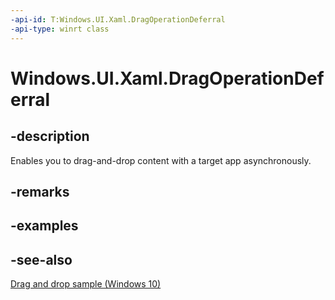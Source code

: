 ```yaml
---
-api-id: T:Windows.UI.Xaml.DragOperationDeferral
-api-type: winrt class
---
```


<!-- Class syntax.
public class DragOperationDeferral : Windows.UI.Xaml.IDragOperationDeferral
-->

# Windows.UI.Xaml.DragOperationDeferral

## -description

Enables you to drag-and-drop content with a target app asynchronously.

## -remarks

## -examples

## -see-also

[Drag and drop sample (Windows 10)](https://github.com/Microsoft/Windows-universal-samples/tree/master/Samples/XamlDragAndDrop)
